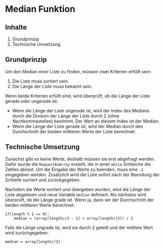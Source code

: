 # Median Funktion

## Inhalte
1. Grundprinzip
2. Technische Umsetzung

## Grundprinzip
Um den Median einer Liste zu finden, müssen zwei Kriterien erfüllt sein:

1. Die Liste muss sortiert sein.
2. Die Länge der Liste muss bekannt sein.

Wenn beide Kriterien erfüllt sind, wird überprüft, ob die Länge der Liste gerade oder ungerade ist:

- Wenn die Länge der Liste ungerade ist, wird der Index des Medians durch die Division der Länge der Liste durch 2 (ohne Nachkommastellen) bestimmt. Der Wert an diesem Index ist der Median.
- Wenn die Länge der Liste gerade ist, wird der Median durch den Durchschnitt der beiden mittleren Werte der Liste berechnet.

## Technische Umsetzung

Zunächst gibt es keine Werte, deshalb müssen sie erst abgefragt werden. Dafür wurde die `RequestAnArray` erstellt, die in einer `while` Schleiche die Zahlen abliest.
Um die Eingabe der Werte zu beenden, muss eine `-1` eingegeben werden. Zusätzlich wird die Liste sofort nach der Beendung der Schleife sortiert und zurückgegeben.

Nachdem die Werte sortiert und übergeben wurden, wird die Länge der Liste abgelesen und neue Variable `median` definiert. Als nächstes wird überprüft, ob die Länge grade ist. Wenn ja, dann wir der Durchschnitt der beiden mittleren Werte berechnet:

```
if(length % 2 == 0):
    median = (array[length//2 - 1] + array[length//2]) / 2
```

Falls die Länge ungrade ist, wird sie durch 2 geteilt und der mittlere Wert wird zurüchgegeben:

```
median = array[length//2]
```
